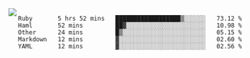 

<a href="https://github.com/anuraghazra/github-readme-stats">
  <img align="left" src="https://github-readme-stats.vercel.app/api?username=kfly8&count_private=true&show_icons=true&theme=calm" />
</a>


<!--START_SECTION:waka-->
```text
Ruby       5 hrs 52 mins   ██████████████████▒░░░░░░   73.12 % 
Haml       52 mins         ██▓░░░░░░░░░░░░░░░░░░░░░░   10.98 % 
Other      24 mins         █▒░░░░░░░░░░░░░░░░░░░░░░░   05.15 % 
Markdown   12 mins         ▓░░░░░░░░░░░░░░░░░░░░░░░░   02.60 % 
YAML       12 mins         ▓░░░░░░░░░░░░░░░░░░░░░░░░   02.56 % 
```
<!--END_SECTION:waka-->

